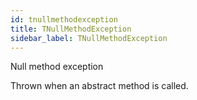 ```yaml
---
id: tnullmethodexception
title: TNullMethodException
sidebar_label: TNullMethodException
---
```


Null method exception


Thrown when an abstract method is called.


